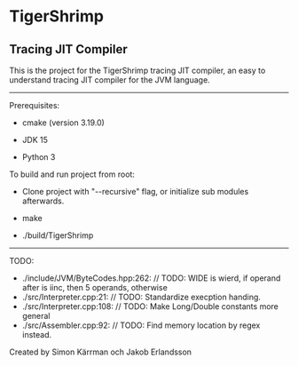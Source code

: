 # TigerShrimp

## Tracing JIT Compiler

This is the project for the TigerShrimp tracing JIT compiler,
an easy to understand tracing JIT compiler for the JVM language.

---

Prerequisites:

- cmake (version 3.19.0)

- JDK 15

- Python 3

To build and run project from root:

- Clone project with "--recursive" flag, or initialize sub modules afterwards.

- make

- ./build/TigerShrimp

---

TODO:

- ./include/JVM/ByteCodes.hpp:262:    // TODO: WIDE is wierd, if operand after is iinc, then 5 operands, otherwise
- ./src/Interpreter.cpp:21:  // TODO: Standardize execption handing.
- ./src/Interpreter.cpp:108:        // TODO: Make Long/Double constants more general
- ./src/Assembler.cpp:92:      // TODO: Find memory location by regex instead.

Created by Simon Kärrman och Jakob Erlandsson